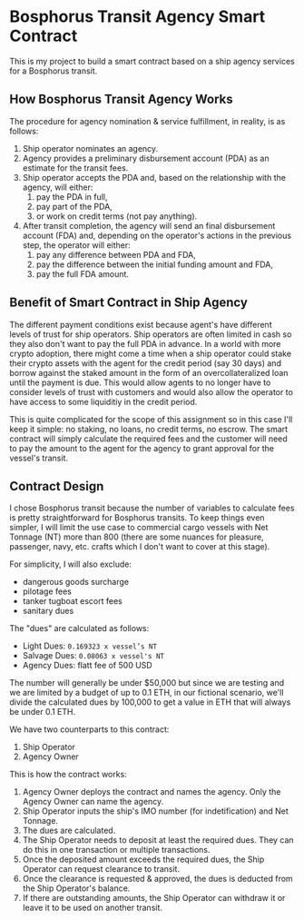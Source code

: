 # Bosphorus Transit Agency Smart Contract
This is my project to build a smart contract based on a ship agency services for a Bosphorus transit.

## How Bosphorus Transit Agency Works
The procedure for agency nomination & service fulfillment, in reality, is as follows:
1. Ship operator nominates an agency.
2. Agency provides a preliminary disbursement account (PDA) as an estimate for the transit fees.
3. Ship operator accepts the PDA and, based on the relationship with the agency, will either:
    1. pay the PDA in full, 
    2. pay part of the PDA,
    3. or work on credit terms (not pay anything).
4. After transit completion, the agency will send an final disbursement account (FDA) and, depending on the operator's actions in the previous step, the operator will either:
    1. pay any difference between PDA and FDA,
    2. pay the difference between the initial funding amount and FDA,
    3. pay the full FDA amount.

## Benefit of  Smart Contract in Ship Agency
The different payment conditions exist because agent's have different levels of trust for ship operators.  Ship operators are often limited in cash so they also don't want to pay the full PDA in advance.  In a world with more crypto adoption, there might come a time when a ship operator could stake their crypto assets with the agent for the credit period (say 30 days) and borrow against the staked amount in the form of an overcollateralized loan until the payment is due.  This would allow agents to no longer have to consider levels of trust with customers and would also allow the operator to have access to some liquiditiy in the credit period.

This is quite complicated for the scope of this assignment so in this case I'll keep it simple: no staking, no loans, no credit terms, no escrow.  The smart contract will simply calculate the required fees and the customer will need to pay the amount to the agent for the agency to grant approval for the vessel's transit.

## Contract Design
I chose Bosphorus transit because the number of variables to calculate fees is pretty straightforward for Bosphorus transits.  To keep things even simpler, I will limit the use case to commercial cargo vessels with Net Tonnage (NT) more than 800 (there are some nuances for pleasure, passenger, navy, etc. crafts which I don't want to cover at this stage).

For simplicity, I will also exclude:
- dangerous goods surcharge
- pilotage fees
- tanker tugboat escort fees
- sanitary dues

The "dues" are calculated as follows:
- Light Dues: `0.169323 x vessel’s NT`
- Salvage Dues: `0.08063 x vessel's NT`
- Agency Dues: flatt fee of 500 USD

The number will generally be under $50,000 but since we are testing and we are limited by a budget of up to 0.1 ETH, in our fictional scenario, we'll divide the calculated dues by 100,000 to get a value in ETH that will always be under 0.1 ETH.

We have two counterparts to this contract:
1. Ship Operator
2. Agency Owner

This is how the contract works:
1. Agency Owner deploys the contract and names the agency.  Only the Agency Owner can name the agency.
2. Ship Operator inputs the ship's IMO number (for indetification) and Net Tonnage.
3. The dues are calculated.
4. The Ship Operator needs to deposit at least the required dues.  They can do this in one transaction or multiple transactions.
5. Once the deposited amount exceeds the required dues, the Ship Operator can request clearance to transit.
6. Once the clearance is requested & approved, the dues is deducted from the Ship Operator's balance.
7. If there are outstanding amounts, the Ship Operator can withdraw it or leave it to be used on another transit.

